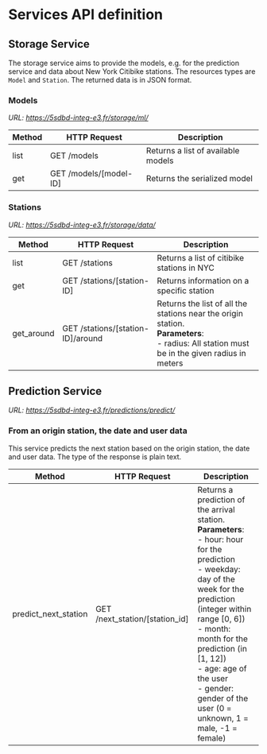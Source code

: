 # Services API definition

## Storage Service

The storage service aims to provide the models, e.g. for the prediction service and data about New York Citibike stations. The resources types are `Model` and `Station`.
The returned data is in JSON format.

### Models
*URL: https://5sdbd-integ-e3.fr/storage/ml/*

| Method | HTTP Request | Description |
|---|---|---|
| list | GET /models | Returns a list of available models |
| get | GET /models/[model-ID] | Returns the serialized model |

### Stations
*URL: https://5sdbd-integ-e3.fr/storage/data/*

| Method | HTTP Request | Description |
|---|---|---|
| list | GET /stations | Returns a list of citibike stations in NYC |
| get | GET /stations/[station-ID] | Returns information on a specific station |
| get_around | GET /stations/[station-ID]/around | Returns the list of all the stations near the origin station.<br>**Parameters**:<br> - radius: All station must be in the given radius in meters |

## Prediction Service

*URL: https://5sdbd-integ-e3.fr/predictions/predict/*

### From an origin station, the date and user data

This service predicts the next station based on the origin station, the date and user data.
The type of the response is plain text.

| Method | HTTP Request | Description |
|---|---|---|
| predict_next_station | GET /next_station/[station_id] | Returns a prediction of the arrival station.<br>**Parameters**:<br> - hour: hour for the prediction <br> - weekday: day of the week for the prediction (integer within range [0, 6]) <br> - month: month for the prediction (in [1, 12]) <br> - age: age of the user <br> - gender: gender of the user (0 = unknown, 1 = male, -1 = female) |
